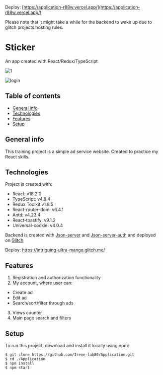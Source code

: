 Deploy: [https://application-r88w.vercel.app/](https://application-r88w.vercel.app/)

Please note that it might take a while for the backend to wake up due to glitch projects hosting rules.

# Sticker
An app created with React/Redux/TypeScript

![1](https://user-images.githubusercontent.com/70843828/229290007-96fea495-56b1-4512-9a99-7febec01451c.gif)

![login](https://user-images.githubusercontent.com/70843828/229290512-bdb1594b-91b2-4bf5-aefe-d6a6f20625b3.gif)


## Table of contents
* [General info](#general-info)
* [Technologies](#technologies)
* [Features](#features)
* [Setup](#setup)

## General info
This training project is a simple ad service website. Created to practice my React skills.

## Technologies
Project is created with:
* React: v18.2.0
* TypeScript: v4.8.4
* Redux Toolkit v1.8.5
* React-router-dom: v6.4.1
* Antd: v4.23.4
* React-toastify: v9.1.2
* Universal-cookie: v4.0.4

Backend is created with [Json-server](https://github.com/typicode/json-server) and [Json-server-auth](https://github.com/jeremyben/json-server-auth) and deployed on [Glitch](https://glitch.com)

Deploy: https://intriguing-ultra-mango.glitch.me/



## Features
1. Registration and authorization functionality
2. My account, where user can:
  * Create ad
  * Edit ad
  * Search/sort/filter through ads
3. Views counter
4. Main page search and filters  
  

## Setup
To run this project, download and install it locally using npm:

```
$ git clone https://github.com/Irene-lab80/Application.git
$ cd ./Application
$ npm install
$ npm start
```
